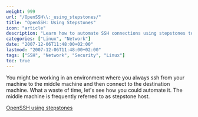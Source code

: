 ```yaml
---
weight: 999
url: "/OpenSSH\\:_using_stepstones/"
title: "OpenSSH: Using Stepstones"
icon: "article"
description: "Learn how to automate SSH connections using stepstones to save time when connecting through intermediary hosts."
categories: ["Linux", "Network"]
date: "2007-12-06T11:48:00+02:00"
lastmod: "2007-12-06T11:48:00+02:00"
tags: ["SSH", "Network", "Security", "Linux"]
toc: true
---
```


You might be working in an environment where you always ssh from your machine to the middle machine and then connect to the destination machine. What a waste of time, let's see how you could automate it. The middle machine is frequently referred to as stepstone host.

[OpenSSH using stepstones](/pdf/openssh_using_stepstones.pdf)